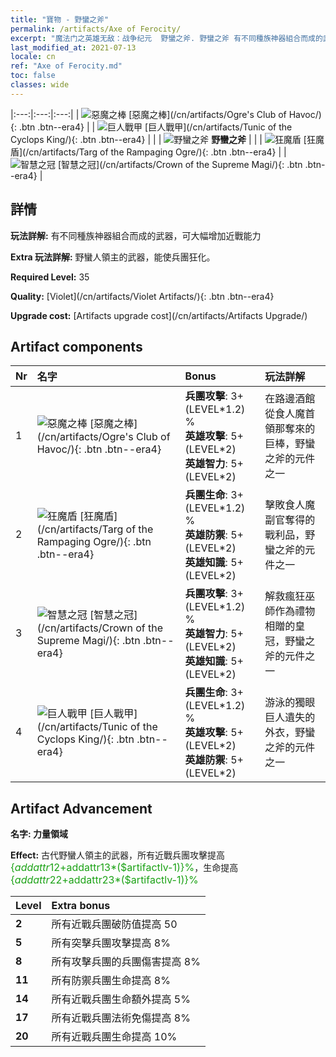 ```yaml
---
title: "寶物 - 野蠻之斧"
permalink: /artifacts/Axe of Ferocity/
excerpt: "魔法门之英雄无敌：战争纪元  野蠻之斧. 野蠻之斧 有不同種族神器組合而成的武器，可大幅增加近戰能力"
last_modified_at: 2021-07-13
locale: cn
ref: "Axe of Ferocity.md"
toc: false
classes: wide
---
```


  |:---:|:---:|:---:| 
  | ![惡魔之棒](/images/t/artifact_40311.png) [惡魔之棒](/cn/artifacts/Ogre's Club of Havoc/){: .btn .btn--era4} |   | ![巨人戰甲](/images/t/artifact_40314.png) [巨人戰甲](/cn/artifacts/Tunic of the Cyclops King/){: .btn .btn--era4} | 
  |   | ![野蠻之斧](/images/t/icon_artifact_31.png) **野蠻之斧** |  | 
  | ![狂魔盾](/images/t/artifact_40312.png) [狂魔盾](/cn/artifacts/Targ of the Rampaging Ogre/){: .btn .btn--era4} |   | ![智慧之冠](/images/t/artifact_40313.png) [智慧之冠](/cn/artifacts/Crown of the Supreme Magi/){: .btn .btn--era4} | 


## 詳情

 **玩法詳解:** 有不同種族神器組合而成的武器，可大幅增加近戰能力

 **Extra 玩法詳解:** 野蠻人領主的武器，能使兵團狂化。

 **Required Level:** 35

 **Quality:** [Violet](/cn/artifacts/Violet Artifacts/){: .btn .btn--era4}

 **Upgrade cost:** [Artifacts upgrade cost](/cn/artifacts/Artifacts Upgrade/)



## Artifact components

  | Nr |    名字    |   Bonus | 玩法詳解 | 
  |:---|:-----------|:--------|:------------| 
  | 1 | ![惡魔之棒](/images/t/artifact_40311.png) [惡魔之棒](/cn/artifacts/Ogre's Club of Havoc/){: .btn .btn--era4} | **兵團攻擊**: 3+(LEVEL\*1.2) %<br/>**英雄攻擊**: 5+(LEVEL\*2)<br/>**英雄智力**: 5+(LEVEL\*2) | 在路邊酒館從食人魔首領那奪來的巨棒，野蠻之斧的元件之一 | 
  | 2 | ![狂魔盾](/images/t/artifact_40312.png) [狂魔盾](/cn/artifacts/Targ of the Rampaging Ogre/){: .btn .btn--era4} | **兵團生命**: 3+(LEVEL\*1.2) %<br/>**英雄防禦**: 5+(LEVEL\*2)<br/>**英雄知識**: 5+(LEVEL\*2) | 擊敗食人魔副官奪得的戰利品，野蠻之斧的元件之一 | 
  | 3 | ![智慧之冠](/images/t/artifact_40313.png) [智慧之冠](/cn/artifacts/Crown of the Supreme Magi/){: .btn .btn--era4} | **兵團攻擊**: 3+(LEVEL\*1.2) %<br/>**英雄智力**: 5+(LEVEL\*2)<br/>**英雄知識**: 5+(LEVEL\*2) | 解救瘋狂巫師作為禮物相贈的皇冠，野蠻之斧的元件之一 | 
  | 4 | ![巨人戰甲](/images/t/artifact_40314.png) [巨人戰甲](/cn/artifacts/Tunic of the Cyclops King/){: .btn .btn--era4} | **兵團生命**: 3+(LEVEL\*1.2) %<br/>**英雄攻擊**: 5+(LEVEL\*2)<br/>**英雄防禦**: 5+(LEVEL\*2) | 游泳的獨眼巨人遺失的外衣，野蠻之斧的元件之一 | 


## Artifact Advancement

 **名字: 力量領域**

 **Effect:** 古代野蠻人領主的武器，所有近戰兵團攻擊提高 <span style="color: #1ca216;font-size:16px">{$addattr12+$addattr13*($artifactlv-1)}%</span>，生命提高 <span style="color: #1ca216;font-size:16px">{$addattr22+$addattr23*($artifactlv-1)}%</span>

  |  Level  |    Extra bonus  | 
  |:--------|:----------------| 
  | **2** | 所有近戰兵團破防值提高 50 | 
  | **5** | 所有突擊兵團攻擊提高 8% | 
  | **8** | 所有攻擊兵團的兵團傷害提高 8% | 
  | **11** | 所有防禦兵團生命提高 8% | 
  | **14** | 所有近戰兵團生命額外提高 5% | 
  | **17** | 所有近戰兵團法術免傷提高 8% | 
  | **20** | 所有近戰兵團生命提高 10% | 
